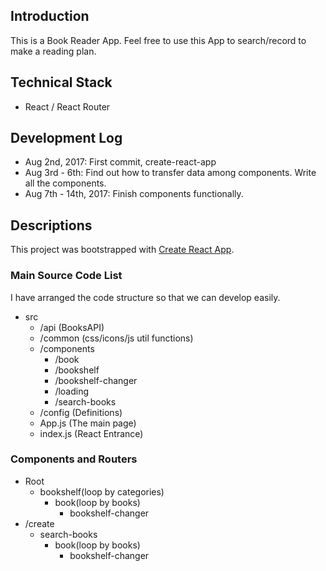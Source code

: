 ## Introduction

This is a Book Reader App. Feel free to use this App to search/record to make a reading plan.

## Technical Stack

* React /  React Router

## Development Log

* Aug 2nd, 2017: First commit, create-react-app
* Aug 3rd - 6th: Find out how to transfer data among components. Write all the components.
* Aug 7th - 14th, 2017: Finish components functionally.

## Descriptions

This project was bootstrapped with [Create React App](https://github.com/facebookincubator/create-react-app).

### Main Source Code List

I have arranged the code structure so that we can develop easily.

- src
  * /api (BooksAPI)
  * /common (css/icons/js util functions)
  * /components
    - /book
    - /bookshelf
    - /bookshelf-changer
    - /loading
    - /search-books
  * /config (Definitions)
  * App.js (The main page)
  * index.js (React Entrance)

### Components and Routers

- Root
  - bookshelf(loop by categories)
    - book(loop by books)
      - bookshelf-changer
- /create
  - search-books
    - book(loop by books)
      - bookshelf-changer
